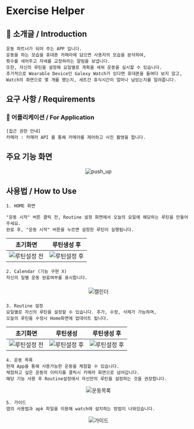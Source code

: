 # Exercise Helper

## 📢 소개글 / Introduction 
```
운동 파트너가 되어 주는 APP 입니다.
운동을 하는 모습을 휴대폰 카메라에 담으면 사용자의 모습을 분석하여, 
횟수를 세어주고 자세를 교정하라는 알림을 보냅니다. 
또한, 자신의 루틴을 설정해 요일별로 계획을 세워 운동을 실시할 수 있습니다. 
추가적으로 Wearable Device인 Galexy Watch가 있다면 휴대폰을 들여다 보지 않고,
Watch의 화면으로 몇 개를 했는지, 세트간 휴식시간이 얼마나 남았는지를 알려줍니다. 
```
## 요구 사항 / Requirements
### 📱 어플리케이션 / For Application
```
[접근 권한 안내]
카메라 : 카메라 API 를 통해 카메라를 제어하고 사진 촬영을 합니다.
```

## 주요 기능 화면 
<p align="center">
  <img src = "https://user-images.githubusercontent.com/38587274/136329530-1b0dcaf7-80d0-4ba8-83b8-530c01c04178.gif" alt="push_up">
</p>


## 사용법 / How to Use
```
1. HOME 화면 

"운동 시작" 버튼 클릭 전, Routine 설정 화면에서 오늘의 요일에 해당하는 루틴을 만들어 주세요.
완료 후, "운동 시작" 버튼을 누르면 설정한 루틴이 실행됩니다. 
```
|초기화면|루틴생성 후|
|:---:|:----:|
|![루틴설정 전](https://user-images.githubusercontent.com/38587274/136323655-46ed2fd8-3856-48b4-a2bf-f1616ef6a2f7.jpg)|![루틴설정 후](https://user-images.githubusercontent.com/38587274/136323645-d62be43f-f3e1-412e-865d-a8f4c8cce102.jpg)|


<!--
<p align="center">
  <img src = "https://user-images.githubusercontent.com/38587274/136323655-46ed2fd8-3856-48b4-a2bf-f1616ef6a2f7.jpg" alt="루틴설정 전" title="루틴설정 전" style="centerme"><img src = "https://user-images.githubusercontent.com/38587274/136323645-d62be43f-f3e1-412e-865d-a8f4c8cce102.jpg" alt="루틴설정 후" title="루틴설정 후" style="centerme">
</p>*/
-->


```
2. Calendar (기능 구현 X)
자신의 일별 운동 완료여부를 표시합니다. 
```

<p align="center" style="margin:20px">
  <img src = "https://user-images.githubusercontent.com/38587274/136324126-5fd60d8a-0d8e-4230-bfd2-51b70d324c7a.jpg" alt="캘린더">
</p>

```
3. Routine 설정
요일별로 자신의 루틴을 설정할 수 있습니다. 추가, 수정, 삭제가 가능하며, 
오늘의 루틴을 수정시 Home화면에 업데이트 됩니다. 
```
|초기화면|루틴생성|루틴생성 후|
|:---:|:----:|:----:|
|![루틴설정 전](https://user-images.githubusercontent.com/38587274/136322823-bbd3e16b-baf2-4df6-a39a-8a6ca304f6ea.jpg)|![루틴설정 후](https://user-images.githubusercontent.com/38587274/136322831-bef19256-bb1f-46ab-9530-5350bb212370.jpg)|![루틴설정 후](https://user-images.githubusercontent.com/38587274/136322849-60e6cffd-bdc4-47a1-b9db-1edd094cc7e4.jpg)|
<!--
<p align="center">
  <img src = "https://user-images.githubusercontent.com/38587274/136322823-bbd3e16b-baf2-4df6-a39a-8a6ca304f6ea.jpg" alt="루틴설정 전"><img src = "https://user-images.githubusercontent.com/38587274/136322831-bef19256-bb1f-46ab-9530-5350bb212370.jpg" alt="루틴설정 중"><img src = "https://user-images.githubusercontent.com/38587274/136322849-60e6cffd-bdc4-47a1-b9db-1edd094cc7e4.jpg" alt="루틴설정 후">
</p>
-->
```
4. 운동 목록
현재 App을 통해 사용가능한 운동을 체험할 수 있습니다.
체험하고 싶은 운동의 이미지를 클릭시 카메라 화면으로 넘어갑니다.
해당 기능 사용 후 Routine설정에서 자신만의 루틴을 설정하는 것을 권장합니다.
```
<p align="center">
  <img src = "https://user-images.githubusercontent.com/38587274/136323620-0c8a03f7-b371-44c5-810d-b71cdf93e2ec.jpg" alt="운동목록">
</p>

```
5. 가이드 
앱의 사용법과 apk 파일을 이용해 watch에 설치하는 방법이 나와있습니다.
```
<p align="center">
  <img src = "https://user-images.githubusercontent.com/38587274/136323613-ebf1c62e-d1ba-4a73-94d0-2f4a17bb1319.jpg" alt="가이드">
</p>

